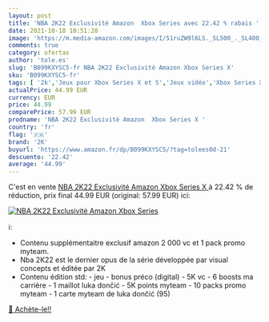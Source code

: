 ```yaml
---
layout: post
title: 'NBA 2K22 Exclusivité Amazon  Xbox Series avec 22.42 % rabais '
date: 2021-10-18 10:51:28
image: 'https://m.media-amazon.com/images/I/51ruZW9l6LS._SL500_._SL400_.jpg'
comments: true
category: ofertas
author: 'tole.es'
slug: 'B099KXYSC5-fr NBA 2K22 Exclusivité Amazon Xbox Series X'
sku: 'B099KXYSC5-fr'
tags: [ '2k','Jeux pour Xbox Series X et S','Jeux vidéo','Xbox Series X et S : Consoles, jeux et accessoires', ]
actualPrice: 44.99 EUR
currency: EUR
price: 44.99
comparePrice: 57.99 EUR
prodname: 'NBA 2K22 Exclusivité Amazon  Xbox Series X '
country: 'fr'
flag: '🇫🇷'
brand: '2K'
buyurl: 'https://www.amazon.fr/dp/B099KXYSC5/?tag=tolees0d-21'
descuento: '22.42'
average: '44.99'
---
```


C'est en vente [NBA 2K22 Exclusivité Amazon  Xbox Series X ](https://www.amazon.fr/dp/B099KXYSC5/?tag=tolees0d-21)  à  22.42 % de réduction, prix final  44.99 EUR (original: 57.99 EUR) ici:

[![NBA 2K22 Exclusivité Amazon  Xbox Series](https://m.media-amazon.com/images/I/51ruZW9l6LS._SL500_._SL400_.jpg)](https://www.amazon.fr/dp/B099KXYSC5/?tag=tolees0d-21)

ℹ️:

- Contenu supplémentaitre exclusif amazon 2 000 vc et 1 pack promo myteam.
- Nba 2K22 est le dernier opus de la série développée par visual concepts et éditée par 2K
- Contenu édition std: - jeu - bonus préco (digital) - 5K vc - 6 boosts ma carrière - 1 maillot luka dončić - 5K points myteam - 10 packs promo myteam - 1 carte myteam de luka dončić (95)

[🛒 Achète-le!!](https://www.amazon.fr/dp/B099KXYSC5/?tag=tolees0d-21)
